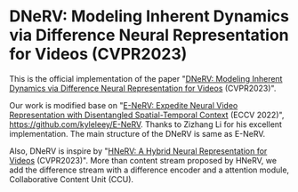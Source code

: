 # DNeRV: Modeling Inherent Dynamics via Difference Neural Representation for Videos (CVPR2023)
This is the official implementation of the paper "[DNeRV: Modeling Inherent Dynamics via Difference Neural Representation for Videos](https://arxiv.org/pdf/2304.06544.pdf) (CVPR2023)".

Our work is modified base on "[E-NeRV: Expedite Neural Video Representation with Disentangled Spatial-Temporal Context](https://arxiv.org/pdf/2207.08132.pdf) (ECCV 2022)", https://github.com/kyleleey/E-NeRV. Thanks to Zizhang Li for his excellent implementation. The main structure of the DNeRV is same as E-NeRV.

Also, DNeRV is inspire by "[HNeRV: A Hybrid Neural Representation for Videos](https://arxiv.org/pdf/2304.02633.pdf) (CVPR2023)". More than content stream proposed by HNeRV, we add the difference stream with a difference encoder and a attention module, Collaborative Content Unit (CCU).
